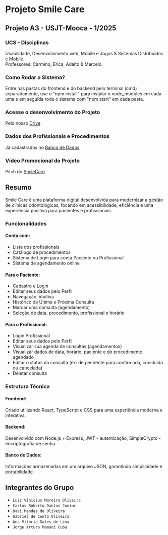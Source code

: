 # Projeto Smile Care
## Projeto A3 - USJT-Mooca - 1/2025 

### UCS - Disciplinas

Usabilidade, Desenvolvimento web, Mobile e Jogos & Sistemas Distribuídos e Mobile. <br>
Professores: Carmino, Erica, Adalto & Marcelo. <br>

### Como Rodar o Sistema?

Entre nas pastas do frontend e do backend pelo terminal (cmd) separadamente, use o "npm install" para instalar o node_modules em cada uma e em seguida rode o sistema com "npm start" em cada pasta. <br>

### Acesse o desenvolvimento do Projeto 

Pelo nosso [Drive](https://drive.google.com/drive/folders/1ZB0C2r8-kvXeorpLChr0kcThFnjDxgQf?usp=sharing)<br>

### Dados dos Profissionais e  Procedimentos

Já cadastrados no [Banco de Dados](https://drive.google.com/file/d/1tK4xV1MZ4FML6psAteEBrX93c2FafBVq/view?usp=sharing)

### Vídeo Promocional do Projeto 

Pitch do [SmileCare](https://youtu.be/2xKk21Zwi04)


## Resumo

Smile Care é uma plataforma digital
desenvolvida para modernizar a gestão
de clínicas odontológicas, focando em
acessibilidade, eficiência e uma
experiência positiva para pacientes e
profissionais.

### Funcionalidades
 
#### Conta com:

- Lista dos profissionais
- Catálogo de procedimentos
- Sistema de Login para conta Paciente ou Profissional
- Sistema de agendamento online

#### Para o Paciente:

- Cadastro e Login 
- Editar seus dados pelo Perfil
- Navegação intuitiva
- Histórico de Última e Próxima Consulta
- Marcar uma consulta (agendamento)
- Seleção de data, procedimento, profissional e horário

#### Para o Profissional:

- Login Profissional
- Editar seus dados pelo Perfil
- Visualizar sua agenda de consultas (agendamentos)
- Visualizar dados de data, horário,  paciente e do procedimento agendado
- Editar o status da consulta (ex: de pendente para confirmada, concluída ou cancelada)
- Deletar consulta


### Estrutura Técnica

#### Frontend: 

Criado utilizando React, TypeScript e CSS para uma experiência moderna e interativa.

#### Backend: 

Desenvolvido com Node.js + Express, JWT - autenticação, SimpleCrypto - encriptografia de senha.

#### Banco de Dados:

Informações armazenadas em um arquivo JSON, garantindo simplicidade e portabilidade.

## Integrantes do Grupo 

- ```Luiz Vinicius Moreira Oliveira```
- ```Carlos Roberto Dantas Junior```
- ```Davi Mendes de Oliveira```
- ```Gabriel de Conto Oliveira```
- ```Ana Vitória Sales de Lima```
- ```Jorge Arturo Mamani Cuba```

